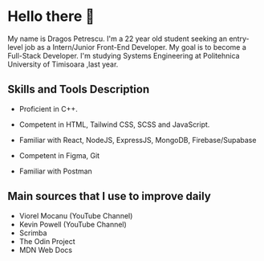 # Hello there 👋

My name is Dragos Petrescu. I'm a 22 year old student seeking an entry-level job as a Intern/Junior Front-End Developer.
My goal is to become a Full-Stack Developer. I'm studying Systems Engineering at Politehnica University of Timisoara ,last year.

## Skills and Tools Description

- Proficient in C++. 
- Competent in HTML, Tailwind CSS, SCSS and JavaScript.
- Familiar with React, NodeJS, ExpressJS, MongoDB, Firebase/Supabase

- Competent in Figma, Git
- Familiar with Postman


## Main sources that I use to improve daily 

- Viorel Mocanu (YouTube Channel)
- Kevin Powell (YouTube Channel)
- Scrimba
- The Odin Project
- MDN Web Docs
  
